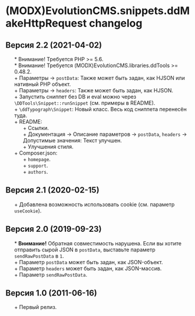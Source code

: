 # (MODX)EvolutionCMS.snippets.ddMakeHttpRequest changelog


## Версия 2.2 (2021-04-02)
* \* Внимание! Требуется PHP >= 5.6.
* \* Внимание! Требуется (MODX)EvolutionCMS.libraries.ddTools >= 0.48.2.
* \+ Параметры → `postData`: Также может быть задан, как HJSON или нативный PHP объект.
* \+ Параметры → `headers`: Также может быть задан, как HJSON.
* \+ Запустить сниппет без DB и eval можно через `\DDTools\Snippet::runSnippet` (см. примеры в README).
* \+ `\ddTypograph\Snippet`: Новый класс. Весь код сниппета перенесён туда.
* \+ README:
	* \+ Ссылки.
	* \+ Документация → Описание параметров → `postData`, `headers` → Допустимые значения: Текст улучшен.
	* \+ Улучшения стиля.
* \+ Composer.json:
	* \+ `homepage`.
	* \+ `support`.
	* \+ `authors`.


## Версия 2.1 (2020-02-15)
* \+ Добавлена возможность использовать cookie (см. параметр `useCookie`).


## Версия 2.0 (2019-09-23)
* \* **Внимание!** Обратная совместимость нарушена. Если вы хотите отправить сырой JSON в `postData`, выставьте параметр `sendRawPostData` в `1`.
* \+ Параметр `postData` может быть задан, как JSON-объект.
* \+ Параметр `headers` может быть задан, как JSON-массив.
* \+ Параметр `sendRawPostData`.


## Версия 1.0 (2011-06-16)
* \+ Первый релиз.


<style>ul{list-style:none;}</style>